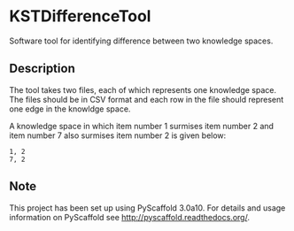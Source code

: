 # KSTDifferenceTool


Software tool for identifying difference between two knowledge spaces.

## Description

The tool takes two files, each of which represents one knowledge space. The files should be in CSV format and each row in the file should represent one edge in the knowldge space. 

A knowledge space in which item number 1 surmises item number 2 and item number 7 also surmises item number 2 is given below:
```
1, 2
7, 2
```
## Note

This project has been set up using PyScaffold 3.0a10. For details and usage
information on PyScaffold see http://pyscaffold.readthedocs.org/.
